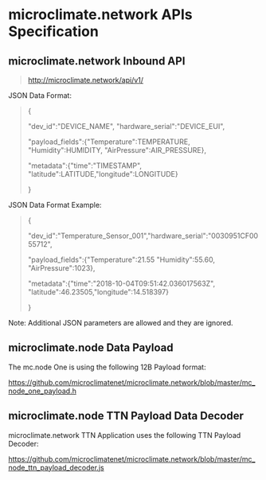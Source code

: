 # microclimate.network APIs Specification

## microclimate.network Inbound API

> http://microclimate.network/api/v1/

JSON Data Format:

> {
>
> "dev_id":"DEVICE_NAME", "hardware_serial":"DEVICE_EUI",
>
> "payload_fields":{"Temperature":TEMPERATURE, "Humidity":HUMIDITY, "AirPressure":AIR_PRESSURE},
>
> "metadata":{"time":"TIMESTAMP", "latitude":LATITUDE,"longitude":LONGITUDE}
>
> }

JSON Data Format Example:

> {
>
> "dev_id":"Temperature_Sensor_001","hardware_serial":"0030951CF0055712",
>
> "payload_fields":{"Temperature":21.55 "Humidity":55.60, "AirPressure":1023},
>
> "metadata":{"time":"2018-10-04T09:51:42.036017563Z", "latitude":46.23505,"longitude":14.518397}
>
> }

Note: Additional JSON parameters are allowed and they are ignored.


## microclimate.node Data Payload

The mc.node One is using the following 12B Payload format:

https://github.com/microclimatenet/microclimate.network/blob/master/mc_node_one_payload.h


## microclimate.node TTN Payload Data Decoder

microclimate.network TTN Application uses the following TTN Payload Decoder:

https://github.com/microclimatenet/microclimate.network/blob/master/mc_node_ttn_payload_decoder.js
